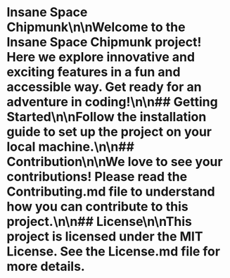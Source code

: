 # Insane Space Chipmunk\n\nWelcome to the Insane Space Chipmunk project! Here we explore innovative and exciting features in a fun and accessible way. Get ready for an adventure in coding!\n\n## Getting Started\n\nFollow the installation guide to set up the project on your local machine.\n\n## Contribution\n\nWe love to see your contributions! Please read the Contributing.md file to understand how you can contribute to this project.\n\n## License\n\nThis project is licensed under the MIT License. See the License.md file for more details.